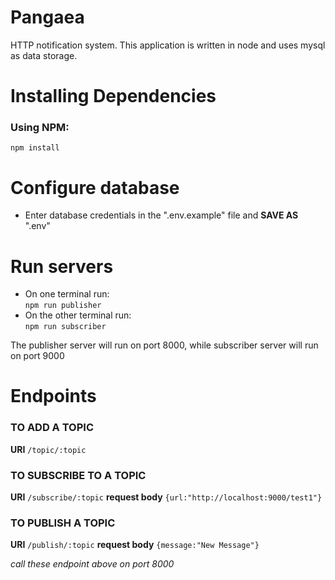 # Pangaea
HTTP notification system.
This application is written in node and uses mysql as data storage.
# Installing Dependencies
### Using NPM:
`npm install`
# Configure database
* Enter database credentials in the ".env.example" file and **SAVE AS** ".env"
# Run servers
* On one terminal run:<br>
`npm run publisher`
* On the other terminal run:<br>
`npm run subscriber`

The publisher server will run on port 8000, while subscriber server will run on port 9000
# Endpoints
### TO ADD A TOPIC
**URI** `/topic/:topic`

### TO SUBSCRIBE TO A TOPIC
**URI** `/subscribe/:topic` **request body**
`{url:"http://localhost:9000/test1"}`

### TO PUBLISH A TOPIC
 **URI** `/publish/:topic` **request body**
`{message:"New Message"}`

*call these endpoint above on port 8000*
